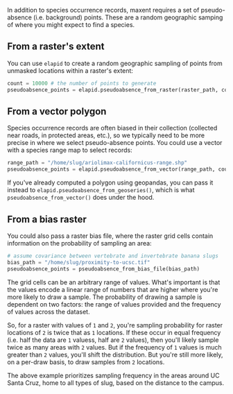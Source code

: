 In addition to species occurrence records, maxent requires a set of pseudo-absence (i.e. background) points. These are a random geographic samping of where you might expect to find a species.

## From a raster's extent

You can use `elapid` to create a random geographic sampling of points from unmasked locations within a raster's extent:

```python
count = 10000 # the number of points to generate
pseudoabsence_points = elapid.pseudoabsence_from_raster(raster_path, count)
```

## From a vector polygon

Species occurrence records are often biased in their collection (collected near roads, in protected areas, etc.), so we typically need to be more precise in where we select pseudo-absence points. You could use a vector with a species range map to select records:

```python
range_path = "/home/slug/ariolimax-californicus-range.shp"
pseudoabsence_points = elapid.pseudoabsence_from_vector(range_path, count)
```

If you've already computed a polygon using geopandas, you can pass it instead to `elapid.pseudoabsence_from_geoseries()`, which is what `pseudoabsence_from_vector()` does under the hood.

## From a bias raster

You could also pass a raster bias file, where the raster grid cells contain information on the probability of sampling an area:

```python
# assume covariance between vertebrate and invertebrate banana slugs
bias_path = "/home/slug/proximity-to-ucsc.tif"
pseudoabsence_points = pseudoabsence_from_bias_file(bias_path)
```

The grid cells can be an arbitrary range of values. What's important is that the values encode a linear range of numbers that are higher where you're more likely to draw a sample. The probability of drawing a sample is dependent on two factors: the range of values provided and the frequency of values across the dataset.

So, for a raster with values of `1` and `2`, you're sampling probability for raster locations of `2` is twice that as `1` locations. If these occur in equal frequency (i.e. half the data are `1` valuess, half are `2` values), then you'll likely sample twice as many areas with `2` values. But if the frequency of `1` values is much greater than `2` values, you'll shift the distribution. But you're still more likely, on a per-draw basis, to draw samples from `2` locations.

The above example prioritizes sampling frequency in the areas around UC Santa Cruz, home to all types of slug, based on the distance to the campus.
